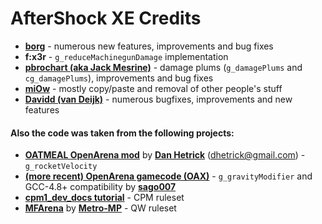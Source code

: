 # AfterShock XE Credits
- [**borg**](https://github.com/borg42) - numerous new features,
improvements and bug fixes
- **f:x3r** - `g_reduceMachinegunDamage` implementation
- [**pbrochart (aka Jack Mesrine)**](https://github.com/pbrochart) -
damage plums (`g_damagePlums` and `cg_damagePlums`), improvements and
bug fixes
- [**miOw**](https://github.com/Irbyz) - mostly copy/paste and removal
of other people's stuff
- [**Davidd (van Deijk)**](https://github.com/dedavidd) - numerous 
bugfixes, improvements and new features 

#### Also the code was taken from the following projects:
- [**OATMEAL OpenArena mod**](https://github.com/danhetrick/oatmeal) by
[**Dan Hetrick**](https://github.com/danhetrick) (dhetrick@gmail.com) -
`g_rocketVelocity`
- [**(more recent) OpenArena gamecode
(OAX)**](https://github.com/OpenArena/gamecode) - `g_gravityModifier`
and GCC-4.8+ compatibility by [**sago007**](https://github.com/sago007)
- [**cpm1_dev_docs
tutorial**](http://games.linuxdude.com/tamaps/archive/cpm1_dev_docs/) -
CPM ruleset
- [**MFArena**](https://mmpgames.wordpress.com/) by
[**Metro-MP**](https://github.com/Metro-MP) - QW ruleset
